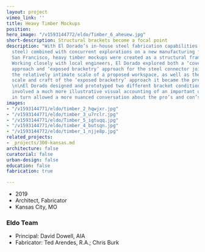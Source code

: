 ```yaml
---
layout: project
vimeo_link: ''
title: Heavy Timber Mockups
position: 
hero_image: "/v1593144772/eldo/Timber_6_aheuew.jpg"
short-description: Structural brackets become a focal point
description: "With El Dorado’s in-house steel fabrication capabilities (incl. structural
  steel) combined with concurrent explorations on a new manufacturing facility in
  San Francisco, heavy timber mockups were created as a structural framing approach.
  Working closely with local engineers, El Dorado explored both a ‘covered joint’
  approach and ‘exposed bracketry’ approach for the steel connector joints. Given
  the relatively intimate scale of a proposed workspace, as well as the impressive
  scale and craft of the ‘exposed bracketry’ approach it became the preferred approach.
  \n\nEl Dorado designed and prototyped two different bracket conditions, giving everyone
  involved a much more illustrative visual accounting of an important detail, which
  in turn allowed a more nuanced conversation about the pro’s and con’s of each approach."
images:
- "/v1593144771/eldo/timber_2_hqwjxr.jpg"
- "/v1593144771/eldo/timber_3_u7rclr.jpg"
- "/v1593144771/eldo/Timber_5_igtuqq.jpg"
- "/v1593144771/eldo/timber_4_butsqn.jpg"
- "/v1593144772/eldo/timber_1_njje8p.jpg"
related_projects:
- _projects/300-kansas.md
architecture: false
curatorial: false
urban-design: false
education: false
fabrication: true

---
```

* 2019
* Architect, Fabricator
* Kansas City, MO

### Eldo Team

* Principal: David Dowell, AIA
* Fabricator: Ted Arendes, R.A.; Chris Burk